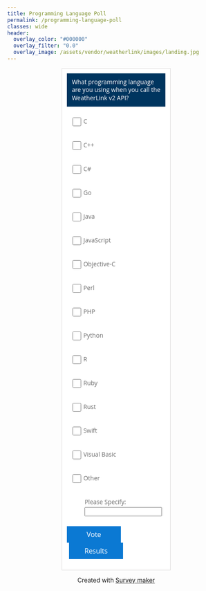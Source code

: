 ```yaml
---
title: Programming Language Poll
permalink: /programming-language-poll
classes: wide
header:
  overlay_color: "#000000"
  overlay_filter: "0.0"
  overlay_image: /assets/vendor/weatherlink/images/landing.jpg
---
```


<div id="qp_all3181988" style="width:100%;max-width:50%;"><link href='//fonts.googleapis.com/css?family=Open+Sans' rel='stylesheet' type='text/css'><STYLE>#qp_main3181988 .qp_btna:hover input {background:#00355F!important} #qp_all3181988 {max-width:815px; margin:0 auto;}</STYLE><div id="qp_main3181988" fp='BE80e3b6-98' results=0 cmt=0 style="border-radius:0px;margin:0 auto 10px auto;padding:0.8em;background-color:#FFF;font-family: 'Open Sans', sans-serif, Arial;color:#000;border: 1px solid #DBD9D9;max-width:815px;box-sizing:border-box;text-align:left"><div style="font-size:1em;background-color:#00355F;color:#FFF;font-family:'Open Sans', sans-serif, Arial"><div style="padding:0.8em;line-height:1.3em">What programming language are you using when you call the WeatherLink v2 API?</div></div><form id="qp_form3181988" action="//www.poll-maker.com/results3181988xBE80e3b6-98" method="post" target="_blank" style="display:inline;margin:0px;padding:0px"><div style="padding:0px"><input type=hidden name="qp_d3181988" value="44127.1823726830-44127.1823590589"><div style="display:block;color:#6B6B6B;font-family: 'Open Sans', sans-serif, Arial;font-size:1em;line-height:1.5;padding:13px 8px 11px;margin:10px 0px;clear:both" class="qp_a" onClick="var c=this.getElementsByTagName('INPUT')[0]; if((!event.target?event.srcElement:event.target).tagName!='INPUT'){c.checked=(c.type=='radio'?true:!c.checked)};var i=this.parentNode.parentNode.parentNode.getElementsByTagName('INPUT');for(var k=0;k!=i.length;k=k+1){i[k].parentNode.parentNode.setAttribute('sel',i[k].checked?1:0)}"><span style="display:block;padding-left:30px;cursor:inherit"><input style="float:left;width:20px;margin-left:-25px;margin-top:2px;padding:0px;height:20px;-webkit-appearance:checkbox;" name="qp_v3181988" type="checkbox" value="1" />C</span></div><div style="display:block;color:#6B6B6B;font-family: 'Open Sans', sans-serif, Arial;font-size:1em;line-height:1.5;padding:13px 8px 11px;margin:10px 0px;clear:both" class="qp_a" onClick="var c=this.getElementsByTagName('INPUT')[0]; if((!event.target?event.srcElement:event.target).tagName!='INPUT'){c.checked=(c.type=='radio'?true:!c.checked)};var i=this.parentNode.parentNode.parentNode.getElementsByTagName('INPUT');for(var k=0;k!=i.length;k=k+1){i[k].parentNode.parentNode.setAttribute('sel',i[k].checked?1:0)}"><span style="display:block;padding-left:30px;cursor:inherit"><input style="float:left;width:20px;margin-left:-25px;margin-top:2px;padding:0px;height:20px;-webkit-appearance:checkbox;" name="qp_v3181988" type="checkbox" value="2" />C++</span></div><div style="display:block;color:#6B6B6B;font-family: 'Open Sans', sans-serif, Arial;font-size:1em;line-height:1.5;padding:13px 8px 11px;margin:10px 0px;clear:both" class="qp_a" onClick="var c=this.getElementsByTagName('INPUT')[0]; if((!event.target?event.srcElement:event.target).tagName!='INPUT'){c.checked=(c.type=='radio'?true:!c.checked)};var i=this.parentNode.parentNode.parentNode.getElementsByTagName('INPUT');for(var k=0;k!=i.length;k=k+1){i[k].parentNode.parentNode.setAttribute('sel',i[k].checked?1:0)}"><span style="display:block;padding-left:30px;cursor:inherit"><input style="float:left;width:20px;margin-left:-25px;margin-top:2px;padding:0px;height:20px;-webkit-appearance:checkbox;" name="qp_v3181988" type="checkbox" value="3" />C#</span></div><div style="display:block;color:#6B6B6B;font-family: 'Open Sans', sans-serif, Arial;font-size:1em;line-height:1.5;padding:13px 8px 11px;margin:10px 0px;clear:both" class="qp_a" onClick="var c=this.getElementsByTagName('INPUT')[0]; if((!event.target?event.srcElement:event.target).tagName!='INPUT'){c.checked=(c.type=='radio'?true:!c.checked)};var i=this.parentNode.parentNode.parentNode.getElementsByTagName('INPUT');for(var k=0;k!=i.length;k=k+1){i[k].parentNode.parentNode.setAttribute('sel',i[k].checked?1:0)}"><span style="display:block;padding-left:30px;cursor:inherit"><input style="float:left;width:20px;margin-left:-25px;margin-top:2px;padding:0px;height:20px;-webkit-appearance:checkbox;" name="qp_v3181988" type="checkbox" value="4" />Go</span></div><div style="display:block;color:#6B6B6B;font-family: 'Open Sans', sans-serif, Arial;font-size:1em;line-height:1.5;padding:13px 8px 11px;margin:10px 0px;clear:both" class="qp_a" onClick="var c=this.getElementsByTagName('INPUT')[0]; if((!event.target?event.srcElement:event.target).tagName!='INPUT'){c.checked=(c.type=='radio'?true:!c.checked)};var i=this.parentNode.parentNode.parentNode.getElementsByTagName('INPUT');for(var k=0;k!=i.length;k=k+1){i[k].parentNode.parentNode.setAttribute('sel',i[k].checked?1:0)}"><span style="display:block;padding-left:30px;cursor:inherit"><input style="float:left;width:20px;margin-left:-25px;margin-top:2px;padding:0px;height:20px;-webkit-appearance:checkbox;" name="qp_v3181988" type="checkbox" value="5" />Java</span></div><div style="display:block;color:#6B6B6B;font-family: 'Open Sans', sans-serif, Arial;font-size:1em;line-height:1.5;padding:13px 8px 11px;margin:10px 0px;clear:both" class="qp_a" onClick="var c=this.getElementsByTagName('INPUT')[0]; if((!event.target?event.srcElement:event.target).tagName!='INPUT'){c.checked=(c.type=='radio'?true:!c.checked)};var i=this.parentNode.parentNode.parentNode.getElementsByTagName('INPUT');for(var k=0;k!=i.length;k=k+1){i[k].parentNode.parentNode.setAttribute('sel',i[k].checked?1:0)}"><span style="display:block;padding-left:30px;cursor:inherit"><input style="float:left;width:20px;margin-left:-25px;margin-top:2px;padding:0px;height:20px;-webkit-appearance:checkbox;" name="qp_v3181988" type="checkbox" value="6" />JavaScript</span></div><div style="display:block;color:#6B6B6B;font-family: 'Open Sans', sans-serif, Arial;font-size:1em;line-height:1.5;padding:13px 8px 11px;margin:10px 0px;clear:both" class="qp_a" onClick="var c=this.getElementsByTagName('INPUT')[0]; if((!event.target?event.srcElement:event.target).tagName!='INPUT'){c.checked=(c.type=='radio'?true:!c.checked)};var i=this.parentNode.parentNode.parentNode.getElementsByTagName('INPUT');for(var k=0;k!=i.length;k=k+1){i[k].parentNode.parentNode.setAttribute('sel',i[k].checked?1:0)}"><span style="display:block;padding-left:30px;cursor:inherit"><input style="float:left;width:20px;margin-left:-25px;margin-top:2px;padding:0px;height:20px;-webkit-appearance:checkbox;" name="qp_v3181988" type="checkbox" value="7" />Objective-C</span></div><div style="display:block;color:#6B6B6B;font-family: 'Open Sans', sans-serif, Arial;font-size:1em;line-height:1.5;padding:13px 8px 11px;margin:10px 0px;clear:both" class="qp_a" onClick="var c=this.getElementsByTagName('INPUT')[0]; if((!event.target?event.srcElement:event.target).tagName!='INPUT'){c.checked=(c.type=='radio'?true:!c.checked)};var i=this.parentNode.parentNode.parentNode.getElementsByTagName('INPUT');for(var k=0;k!=i.length;k=k+1){i[k].parentNode.parentNode.setAttribute('sel',i[k].checked?1:0)}"><span style="display:block;padding-left:30px;cursor:inherit"><input style="float:left;width:20px;margin-left:-25px;margin-top:2px;padding:0px;height:20px;-webkit-appearance:checkbox;" name="qp_v3181988" type="checkbox" value="8" />Perl</span></div><div style="display:block;color:#6B6B6B;font-family: 'Open Sans', sans-serif, Arial;font-size:1em;line-height:1.5;padding:13px 8px 11px;margin:10px 0px;clear:both" class="qp_a" onClick="var c=this.getElementsByTagName('INPUT')[0]; if((!event.target?event.srcElement:event.target).tagName!='INPUT'){c.checked=(c.type=='radio'?true:!c.checked)};var i=this.parentNode.parentNode.parentNode.getElementsByTagName('INPUT');for(var k=0;k!=i.length;k=k+1){i[k].parentNode.parentNode.setAttribute('sel',i[k].checked?1:0)}"><span style="display:block;padding-left:30px;cursor:inherit"><input style="float:left;width:20px;margin-left:-25px;margin-top:2px;padding:0px;height:20px;-webkit-appearance:checkbox;" name="qp_v3181988" type="checkbox" value="9" />PHP</span></div><div style="display:block;color:#6B6B6B;font-family: 'Open Sans', sans-serif, Arial;font-size:1em;line-height:1.5;padding:13px 8px 11px;margin:10px 0px;clear:both" class="qp_a" onClick="var c=this.getElementsByTagName('INPUT')[0]; if((!event.target?event.srcElement:event.target).tagName!='INPUT'){c.checked=(c.type=='radio'?true:!c.checked)};var i=this.parentNode.parentNode.parentNode.getElementsByTagName('INPUT');for(var k=0;k!=i.length;k=k+1){i[k].parentNode.parentNode.setAttribute('sel',i[k].checked?1:0)}"><span style="display:block;padding-left:30px;cursor:inherit"><input style="float:left;width:20px;margin-left:-25px;margin-top:2px;padding:0px;height:20px;-webkit-appearance:checkbox;" name="qp_v3181988" type="checkbox" value="10" />Python</span></div><div style="display:block;color:#6B6B6B;font-family: 'Open Sans', sans-serif, Arial;font-size:1em;line-height:1.5;padding:13px 8px 11px;margin:10px 0px;clear:both" class="qp_a" onClick="var c=this.getElementsByTagName('INPUT')[0]; if((!event.target?event.srcElement:event.target).tagName!='INPUT'){c.checked=(c.type=='radio'?true:!c.checked)};var i=this.parentNode.parentNode.parentNode.getElementsByTagName('INPUT');for(var k=0;k!=i.length;k=k+1){i[k].parentNode.parentNode.setAttribute('sel',i[k].checked?1:0)}"><span style="display:block;padding-left:30px;cursor:inherit"><input style="float:left;width:20px;margin-left:-25px;margin-top:2px;padding:0px;height:20px;-webkit-appearance:checkbox;" name="qp_v3181988" type="checkbox" value="11" />R</span></div><div style="display:block;color:#6B6B6B;font-family: 'Open Sans', sans-serif, Arial;font-size:1em;line-height:1.5;padding:13px 8px 11px;margin:10px 0px;clear:both" class="qp_a" onClick="var c=this.getElementsByTagName('INPUT')[0]; if((!event.target?event.srcElement:event.target).tagName!='INPUT'){c.checked=(c.type=='radio'?true:!c.checked)};var i=this.parentNode.parentNode.parentNode.getElementsByTagName('INPUT');for(var k=0;k!=i.length;k=k+1){i[k].parentNode.parentNode.setAttribute('sel',i[k].checked?1:0)}"><span style="display:block;padding-left:30px;cursor:inherit"><input style="float:left;width:20px;margin-left:-25px;margin-top:2px;padding:0px;height:20px;-webkit-appearance:checkbox;" name="qp_v3181988" type="checkbox" value="12" />Ruby</span></div><div style="display:block;color:#6B6B6B;font-family: 'Open Sans', sans-serif, Arial;font-size:1em;line-height:1.5;padding:13px 8px 11px;margin:10px 0px;clear:both" class="qp_a" onClick="var c=this.getElementsByTagName('INPUT')[0]; if((!event.target?event.srcElement:event.target).tagName!='INPUT'){c.checked=(c.type=='radio'?true:!c.checked)};var i=this.parentNode.parentNode.parentNode.getElementsByTagName('INPUT');for(var k=0;k!=i.length;k=k+1){i[k].parentNode.parentNode.setAttribute('sel',i[k].checked?1:0)}"><span style="display:block;padding-left:30px;cursor:inherit"><input style="float:left;width:20px;margin-left:-25px;margin-top:2px;padding:0px;height:20px;-webkit-appearance:checkbox;" name="qp_v3181988" type="checkbox" value="13" />Rust</span></div><div style="display:block;color:#6B6B6B;font-family: 'Open Sans', sans-serif, Arial;font-size:1em;line-height:1.5;padding:13px 8px 11px;margin:10px 0px;clear:both" class="qp_a" onClick="var c=this.getElementsByTagName('INPUT')[0]; if((!event.target?event.srcElement:event.target).tagName!='INPUT'){c.checked=(c.type=='radio'?true:!c.checked)};var i=this.parentNode.parentNode.parentNode.getElementsByTagName('INPUT');for(var k=0;k!=i.length;k=k+1){i[k].parentNode.parentNode.setAttribute('sel',i[k].checked?1:0)}"><span style="display:block;padding-left:30px;cursor:inherit"><input style="float:left;width:20px;margin-left:-25px;margin-top:2px;padding:0px;height:20px;-webkit-appearance:checkbox;" name="qp_v3181988" type="checkbox" value="14" />Swift</span></div><div style="display:block;color:#6B6B6B;font-family: 'Open Sans', sans-serif, Arial;font-size:1em;line-height:1.5;padding:13px 8px 11px;margin:10px 0px;clear:both" class="qp_a" onClick="var c=this.getElementsByTagName('INPUT')[0]; if((!event.target?event.srcElement:event.target).tagName!='INPUT'){c.checked=(c.type=='radio'?true:!c.checked)};var i=this.parentNode.parentNode.parentNode.getElementsByTagName('INPUT');for(var k=0;k!=i.length;k=k+1){i[k].parentNode.parentNode.setAttribute('sel',i[k].checked?1:0)}"><span style="display:block;padding-left:30px;cursor:inherit"><input style="float:left;width:20px;margin-left:-25px;margin-top:2px;padding:0px;height:20px;-webkit-appearance:checkbox;" name="qp_v3181988" type="checkbox" value="15" />Visual Basic</span></div><div style="display:block;color:#6B6B6B;font-family: 'Open Sans', sans-serif, Arial;font-size:1em;line-height:1.5;padding:13px 8px 11px;margin:10px 0px;clear:both" class="qp_a" onClick="var c=this.getElementsByTagName('INPUT')[0]; if((!event.target?event.srcElement:event.target).tagName!='INPUT'){c.checked=(c.type=='radio'?true:!c.checked)};var i=this.parentNode.parentNode.parentNode.getElementsByTagName('INPUT');for(var k=0;k!=i.length;k=k+1){i[k].parentNode.parentNode.setAttribute('sel',i[k].checked?1:0)}"><span style="display:block;padding-left:30px;cursor:inherit"><input style="float:left;width:20px;margin-left:-25px;margin-top:2px;padding:0px;height:20px;-webkit-appearance:checkbox;" name="qp_v3181988" type="checkbox" value="999" />Other</span></div><div id="qp_ot3181988" style="display:block;color:#6B6B6B;font-family: 'Open Sans', sans-serif, Arial;font-size:1em;line-height:1.5;padding:13px 8px 11px;margin:10px 0px;clear:both"><div style="padding-left:33px">Please Specify: <input style="width:100%;position:relative;top:2px" name='qp_other3181988' type=text value=''></div></div></div><div style="padding-left:0px;clear:both;text-align:left;margin:1em auto"><a style="display:inline-block;box-sizing:border-box;-webkit-box-sizing:border-box;-moz-box-sizing:border-box;-ms-box-sizing:border-box;-o-box-sizing:border-box;padding-right:5px;text-decoration:none" class="qp_btna" href="#"><input name="qp_b3181988" style="min-width:7.8em;padding:0.5em;background-color:#0B79D3;font-family: 'Open Sans', sans-serif, Arial;font-size:16px;color:#FFF;cursor:pointer;cursor:hand;border:0px;-webkit-appearance:none;border-radius:0px" type="submit" btype="v" value="Vote" /></a><a style="display:inline-block;box-sizing:border-box;-webkit-box-sizing:border-box;-moz-box-sizing:border-box;-ms-box-sizing:border-box;-o-box-sizing:border-box;padding-left:5px;text-decoration:none" class="qp_btna" href="#"><input name="qp_b3181988" style="min-width:7.8em;padding:0.5em;background-color:#0B79D3;font-family: 'Open Sans', sans-serif, Arial;font-size:16px;color:#FFF;cursor:pointer;cursor:hand;border:0px;-webkit-appearance:none;border-radius:0px" type="submit" btype="r" value="Results" /></a></div></form><div style="display:none"><div id="qp_rp3181988" style="font-size:14px;width:5ex;text-align:right;overflow:hidden;position:absolute;right:5px;height:1.5em;line-height:1.5em"></div><div id="qp_rv3181988" style="font-size:14px;line-height:1.5em;width:0%;text-align:right;color:#FFF;box-sizing:border-box;padding-right:3px"></div><div id="qp_rb3181988" style="font-size:14px;line-height:1.5em;color:#FFFFFF;display:block;padding-right:10px 5px"></div><div id="qp_rva3181988" style="background:#006FB9;border-color:#006FB9"></div><div id="qp_rvb3181988" style="background:#163463;border-color:#163463"></div><div id="qp_rvc3181988" style="background:#5BCFFC;border-color:#1481AB"></div></div></div><STYLE t=633>

.bclass {display:inline-block!important;}
.aclass {display:none!important;}</STYLE>
<STYLE t=653>div#headerflat {
    display: none;
}</STYLE>
<div style='text-align:center; margin:5px;'>Created with <a id="qp_foot3181988" href="https://www.survey-maker.com/">Survey maker</a></div></div><script src="//scripts.poll-maker.com/3012/scpolls.js" language="javascript"></script>
